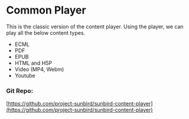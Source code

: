 # Common Player

This is the classic version of the content player. Using the player, we can play all the below content types.&#x20;

* ECML
* PDF
* EPUB
* HTML and H5P
* Video (MP4, Webm)
* Youtube

### **Git Repo:**

[https://github.com/project-sunbird/sunbird-content-player](https://github.com/project-sunbird/sunbird-content-player)
